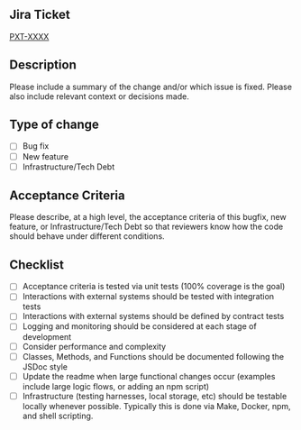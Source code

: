 ## Jira Ticket

[PXT-XXXX](https://chghealthcare.atlassian.net/browse/PXT-XXXX)

## Description

Please include a summary of the change and/or which issue is fixed. Please also include relevant context or decisions made.

## Type of change

- [ ] Bug fix
- [ ] New feature
- [ ] Infrastructure/Tech Debt

## Acceptance Criteria

Please describe, at a high level, the acceptance criteria of this bugfix, new feature, or Infrastructure/Tech Debt so that reviewers know how the code should behave under different conditions.

## Checklist

- [ ] Acceptance criteria is tested via unit tests (100% coverage is the goal)
- [ ] Interactions with external systems should be tested with integration tests
- [ ] Interactions with external systems should be defined by contract tests
- [ ] Logging and monitoring should be considered at each stage of development
- [ ] Consider performance and complexity
- [ ] Classes, Methods, and Functions should be documented following the JSDoc style
- [ ] Update the readme when large functional changes occur (examples include large logic flows, or adding an npm script)
- [ ] Infrastructure (testing harnesses, local storage, etc) should be testable locally whenever possible. Typically this is done via Make, Docker, npm, and shell scripting.
